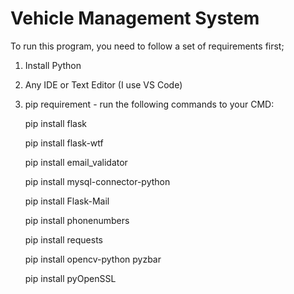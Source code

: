 # Vehicle Management System

To run this program, you need to follow a set of requirements first;

1. Install Python
   
2. Any IDE or Text Editor (I use VS Code)

3. pip requirement - run the following commands to your CMD:

    pip install flask
    
    pip install flask-wtf
    
    pip install email_validator

    pip install mysql-connector-python

    pip install Flask-Mail

    pip install phonenumbers

    pip install requests

   pip install opencv-python pyzbar

   pip install pyOpenSSL




